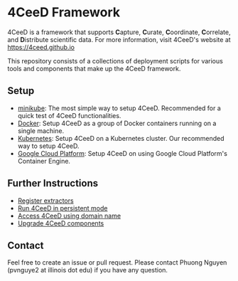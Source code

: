 4CeeD Framework
====

4CeeD is a framework that supports **C**apture, **C**urate, **C**oordinate, **C**orrelate, and **D**istribute scientific data. For more information, visit 4CeeD's website at https://4ceed.github.io 

This repository consists of a collections of deployment scripts for various tools and components that make up the 4CeeD framework.

## Setup
- [minikube](docs/minikube_setup.md): The most simple way to setup 4CeeD. Recommended for a quick test of 4CeeD functionalities.
- [Docker](docs/docker_setup.md): Setup 4CeeD as a group of Docker containers running on a single machine.
- [Kubernetes](docs/kubernetes_setup.md): Setup 4CeeD on a Kubernetes cluster. Our recommended way to setup 4CeeD.
- [Google Cloud Platform](docs/gcp_setup.md): Setup 4CeeD on using Google Cloud Platform's Container Engine. 


## Further Instructions
- [Register extractors](docs/register_extractors.md) 
- [Run 4CeeD in persistent mode](docs/persistent_mode.md) 
- [Access 4CeeD using domain name](docs/domain_name.md) 
- [Upgrade 4CeeD components](docs/upgrade.md) 


## Contact

Feel free to create an issue or pull request. Please contact Phuong Nguyen (pvnguye2 at illinois dot edu) if you have any question.
